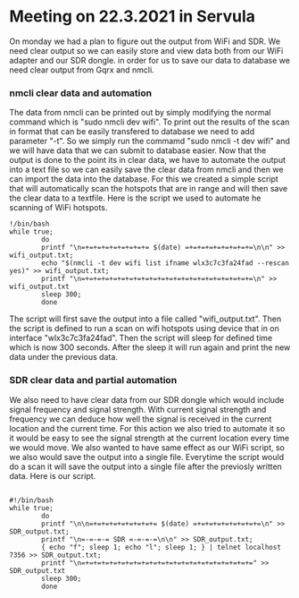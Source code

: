 # Meeting on 22.3.2021 in Servula

On monday we had a plan to figure out the output from WiFi and SDR. We need clear output so we can easily store and view data both from our WiFi  adapter and our SDR dongle. in order for us to save our data to database we need clear output from Gqrx and nmcli.

### nmcli clear data and automation

The data from nmcli can be printed out by simply modifying the normal command which is "sudo nmcli dev wifi". To print out the results of the scan in format that can be easily transfered to database we need to add parameter "-t". So we simply run the commamd "sudo nmcli -t dev wifi" and we will have data that we can submit to database easier. Now that the output is done to the point its in clear data, we have to automate the output into a text file so we can easily save the clear data from nmcli and then we can import the data into the database. For this we created a simple script that will automatically scan the hotspots that are in range and will then save the clear data to a textfile. Here is the script we used to automate he scanning of WiFi hotspots.

```
!/bin/bash
while true;
        do
        printf "\n=+=+=+=+=+=+=+=+= $(date) =+=+=+=+=+=+=+=+=\n\n" >> wifi_output.txt;
        echo "$(nmcli -t dev wifi list ifname wlx3c7c3fa24fad --rescan yes)" >> wifi_output.txt;
        printf "\n=+=+=+=+=+=+=+=+=+=+=+=+=+=+=+=+=+=+=+=+=+=\n" >> wifi_output.txt
        sleep 300;
        done
```

The script will first save the output into a file called "wifi_output.txt". Then the script is defined to run a scan on wifi hotspots using device that in on interface "wlx3c7c3fa24fad". Then the script will sleep for defined time which is now 300 seconds. After the sleep it will run again and print the new data under the previous data. 

### SDR clear data and partial automation

We also need to have clear data from our SDR dongle which would include signal frequency and signal strength. With current signal strength and frequency we can deduce how well the signal is received in the current location and the current time. For this action we also tried to automate it so it would be easy to see the signal strength at the current location every time we would move. We also wanted to have same effect as our WiFi script, so we also would save the output into a single file. Everytime the script would do a scan it will save the output into a single file after the previosly written data. Here is our script.

```

#!/bin/bash
while true;
        do
        printf "\n\n=+=+=+=+=+=+=+=+= $(date) =+=+=+=+=+=+=+=+=\n" >> SDR_output.txt;
        printf "\n=-=-=-= SDR =-=-=-=\n\n" >> SDR_output.txt;
        { echo "f"; sleep 1; echo "l"; sleep 1; } | telnet localhost 7356 >> SDR_output.txt;
        printf "\n=+=+=+=+=+=+=+=+=+=+=+=+=+=+=+=+=+=+=+=+=+=" >> SDR_output.txt
        sleep 300;
        done
```
